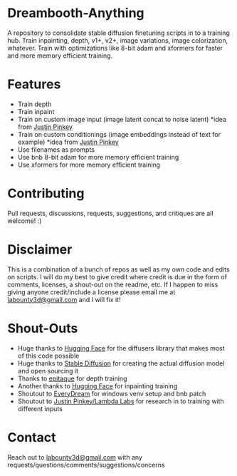 # Dreambooth-Anything
A repository to consolidate stable diffusion finetuning scripts in to a training hub. Train inpainting, depth, v1+, v2+, image variations, image colorization, whatever. Train with optimizations like 8-bit adam and xformers for faster and more memory efficient training. 

# Features
 - Train depth
 - Train inpaint
 - Train on custom image input (image latent concat to noise latent) *idea from [Justin Pinkey](https://www.youtube.com/watch?v=mpMGwQa7J1w)
 - Train on custom conditionings (image embeddings instead of text for example) *idea from [Justin Pinkey](https://www.youtube.com/watch?v=mpMGwQa7J1w)
 - Use filenames as prompts
 - Use bnb 8-bit adam for more memory efficient training
 - Use xformers for more memory efficient training

# Contributing
Pull requests, discussions, requests, suggestions, and critiques are all welcome! :)

# Disclaimer
This is a combination of a bunch of repos as well as my own code and edits on scripts. I will do my best to give credit where credit is due in the form of comments, licenses, a shout-out on the readme, etc. If I happen to miss giving anyone credit/include a license please email me at labounty3d@gmail.com and I will fix it!

# Shout-Outs
 - Huge thanks to [Hugging Face](https://huggingface.co/) for the diffusers library that makes most of this code possible
 - Huge thanks to [Stable Diffusion](https://stability.ai/) for creating the actual diffusion model and open sourcing it
 - Thanks to [epitaque](https://github.com/epitaque/dreambooth_depth2img) for depth training
 - Another thanks to [Hugging Face](https://github.com/huggingface/diffusers/tree/main/examples/research_projects/dreambooth_inpaint) for inpainting training
 - Shoutout to [EveryDream](https://github.com/victorchall/EveryDream2trainer) for windows venv setup and bnb patch
 - Shoutout to [Justin Pinkey/Lambda Labs](https://github.com/LambdaLabsML/lambda-diffusers) for research in to training with different inputs

# Contact
Reach out to labounty3d@gmail.com with any requests/questions/comments/suggestions/concerns

